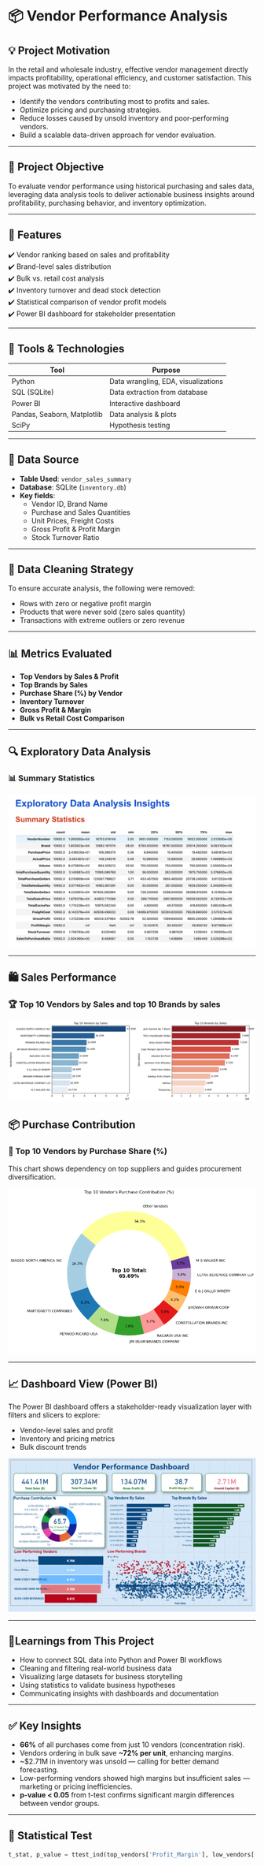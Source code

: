 # 📦 Vendor Performance Analysis

## 💡 Project Motivation

In the retail and wholesale industry, effective vendor management directly impacts profitability, operational efficiency, and customer satisfaction. This project was motivated by the need to:

- Identify the vendors contributing most to profits and sales.
- Optimize pricing and purchasing strategies.
- Reduce losses caused by unsold inventory and poor-performing vendors.
- Build a scalable data-driven approach for vendor evaluation.

---

## 🧠 Project Objective

To evaluate vendor performance using historical purchasing and sales data, leveraging data analysis tools to deliver actionable business insights around profitability, purchasing behavior, and inventory optimization.

---

## 🧰 Features

✔️ Vendor ranking based on sales and profitability  
✔️ Brand-level sales distribution  
✔️ Bulk vs. retail cost analysis  
✔️ Inventory turnover and dead stock detection  
✔️ Statistical comparison of vendor profit models  
✔️ Power BI dashboard for stakeholder presentation

---

## 🚀 Tools & Technologies

| Tool        | Purpose                             |
|-------------|-------------------------------------|
| Python      | Data wrangling, EDA, visualizations |
| SQL (SQLite)| Data extraction from database       |
| Power BI    | Interactive dashboard               |
| Pandas, Seaborn, Matplotlib | Data analysis & plots |
| SciPy       | Hypothesis testing                  |

---

## 📂 Data Source

- **Table Used**: `vendor_sales_summary`  
- **Database**: SQLite (`inventory.db`)
- **Key fields**:
  - Vendor ID, Brand Name
  - Purchase and Sales Quantities
  - Unit Prices, Freight Costs
  - Gross Profit & Profit Margin
  - Stock Turnover Ratio

---

## 🔬 Data Cleaning Strategy

To ensure accurate analysis, the following were removed:
- Rows with zero or negative profit margin
- Products that were never sold (zero sales quantity)
- Transactions with extreme outliers or zero revenue

---

## 📊 Metrics Evaluated

- **Top Vendors by Sales & Profit**
- **Top Brands by Sales**
- **Purchase Share (%) by Vendor**
- **Inventory Turnover**
- **Gross Profit & Margin**
- **Bulk vs Retail Cost Comparison**

---

## 🔍 Exploratory Data Analysis

### 📊 Summary Statistics

![Summary Statistics](https://github.com/Harshalpatil9767/Vendor_Performance_Analysis/blob/00ceed5e578aadae738025a65e53cac8ac7d323f/EDA_Stat.png)

---

## 🛍️ Sales Performance

### 🏆 Top 10 Vendors by Sales and top 10 Brands by sales

![Top 10 Vendors by Sales](https://github.com/Harshalpatil9767/Vendor_Performance_Analysis/blob/4fb6725989619d838660733c19b876a1a938b62e/output.png)


## 📦 Purchase Contribution

### 🧮 Top 10 Vendors by Purchase Share (%)

This chart shows dependency on top suppliers and guides procurement diversification.

![Top 10 Purchase Contribution](https://github.com/Harshalpatil9767/Vendor_Performance_Analysis/blob/83e58145cc842916c4127b3fe833f6a5e6b9e39a/output2.png)

---

## 📈 Dashboard View (Power BI)

The Power BI dashboard offers a stakeholder-ready visualization layer with filters and slicers to explore:
- Vendor-level sales and profit
- Inventory and pricing metrics
- Bulk discount trends

![Power BI Dashboard](https://github.com/Harshalpatil9767/Vendor_Performance_Analysis/blob/e1a86cc42b018c8f12142c4eabfa2ac9b4e12bda/Screenshot%202025-07-17%20133621.png)

---

## 📌Learnings from This Project

- How to connect SQL data into Python and Power BI workflows
- Cleaning and filtering real-world business data
- Visualizing large datasets for business storytelling
- Using statistics to validate business hypotheses
- Communicating insights with dashboards and documentation

---

## ✅ Key Insights

- **66%** of all purchases come from just 10 vendors (concentration risk).
- Vendors ordering in bulk save **~72% per unit**, enhancing margins.
- ~$2.71M in inventory was unsold — calling for better demand forecasting.
- Low-performing vendors showed high margins but insufficient sales — marketing or pricing inefficiencies.
- **p-value < 0.05** from t-test confirms significant margin differences between vendor groups.

---

## 🧪 Statistical Test

```python
t_stat, p_value = ttest_ind(top_vendors['Profit_Margin'], low_vendors['Profit_Margin'], equal_var=False)
